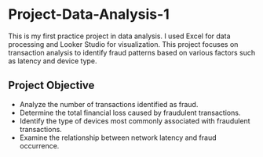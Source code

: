 # Project-Data-Analysis-1
This is my first practice project in data analysis. I used Excel for data processing and Looker Studio for visualization. This project focuses on transaction analysis to identify fraud patterns based on various factors such as latency and device type.

## Project Objective
- Analyze the number of transactions identified as fraud.
- Determine the total financial loss caused by fraudulent transactions.
- Identify the type of devices most commonly associated with fraudulent transactions.
- Examine the relationship between network latency and fraud occurrence.

